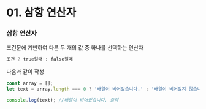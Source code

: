 # 01. 삼항 연산자

### 삼항 연산자
조건문에 기반하여 다른 두 개의 값 중 하나를 선택하는 연산자
```js
조건 ? true일때 : false일때
```

다음과 같이 작성
```js
const array = [];
let text = array.length === 0 ? '배열이 비어있습니다.' : '배열이 비어있지 않습니다.';

console.log(text); //배열이 비어있습니다. 출력
```